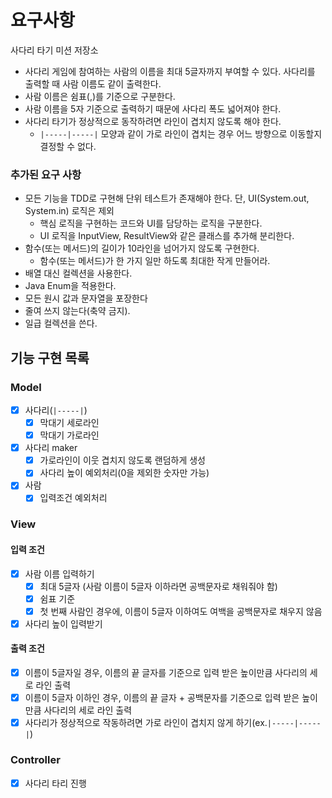 # 요구사항
사다리 타기 미션 저장소
- 사다리 게임에 참여하는 사람의 이름을 최대 5글자까지 부여할 수 있다. 사다리를 출력할 때 사람 이름도 같이 출력한다.
- 사람 이름은 쉼표(,)를 기준으로 구분한다.
- 사람 이름을 5자 기준으로 출력하기 때문에 사다리 폭도 넓어져야 한다.
- 사다리 타기가 정상적으로 동작하려면 라인이 겹치지 않도록 해야 한다.
    - `|-----|-----|` 모양과 같이 가로 라인이 겹치는 경우 어느 방향으로 이동할지 결정할 수 없다.

### 추가된 요구 사항
- 모든 기능을 TDD로 구현해 단위 테스트가 존재해야 한다. 단, UI(System.out, System.in) 로직은 제외
  - 핵심 로직을 구현하는 코드와 UI를 담당하는 로직을 구분한다.
  - UI 로직을 InputView, ResultView와 같은 클래스를 추가해 분리한다.
- 함수(또는 메서드)의 길이가 10라인을 넘어가지 않도록 구현한다.
  - 함수(또는 메서드)가 한 가지 일만 하도록 최대한 작게 만들어라.
- 배열 대신 컬렉션을 사용한다.
- Java Enum을 적용한다.
- 모든 원시 값과 문자열을 포장한다
- 줄여 쓰지 않는다(축약 금지).
- 일급 컬렉션을 쓴다.

## 기능 구현 목록

### Model
- [x] 사다리(`|-----|`)
  - [x] 막대기 세로라인
  - [x] 막대기 가로라인
- [x] 사다리 maker
  - [x] 가로라인이 이웃 겹치지 않도록 랜덤하게 생성
  - [x] 사다리 높이 예외처리(0을 제외한 숫자만 가능)
- [x] 사람
  - [x] 입력조건 예외처리

### View
#### 입력 조건
- [x] 사람 이름 입력하기
  - [x] 최대 5글자 (사람 이름이 5글자 이하라면 공백문자로 채워줘야 함)
  - [x] 쉼표 기준
  - [x] 첫 번째 사람인 경우에, 이름이 5글자 이하여도 여백을 공백문자로 채우지 않음
- [x] 사다리 높이 입력받기

#### 출력 조건
- [x] 이름이 5글자일 경우, 이름의 끝 글자를 기준으로 입력 받은 높이만큼 사다리의 세로 라인 출력
- [x] 이름이 5글자 이하인 경우, 이름의 끝 글자 + 공백문자를 기준으로 입력 받은 높이만큼 사다리의 세로 라인 출력
- [x] 사다리가 정상적으로 작동하려면 가로 라인이 겹치지 않게 하기(ex.`|-----|-----|`)

### Controller
- [x] 사다리 타리 진행 
